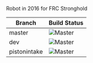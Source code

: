 Robot in 2016 for FRC Stronghold

|**Branch**|**Build Status**|
|------|------------|
|master|![Master](https://gitlab.mort11.org/controls-design/2016robot/badges/master/build.svg)|
|dev|![Master](https://gitlab.mort11.org/controls-design/2016robot/badges/dev/build.svg)|
|pistonintake|![Master](https://gitlab.mort11.org/controls-design/2016robot/badges/master/build.svg)|